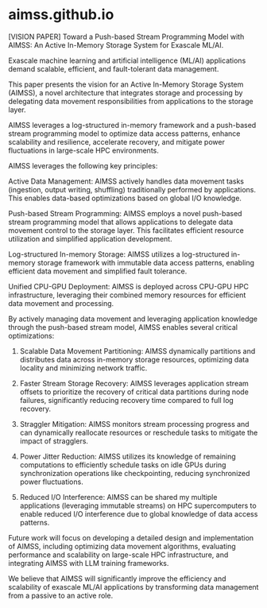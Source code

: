 # aimss.github.io


[VISION PAPER] Toward a Push-based Stream Programming Model with AIMSS: An Active In-Memory Storage System for Exascale ML/AI.

Exascale machine learning and artificial intelligence (ML/AI) applications demand scalable, efficient, and fault-tolerant data management. 

This paper presents the vision for an Active In-Memory Storage System (AIMSS), a novel architecture that integrates storage and processing by delegating 
data movement responsibilities from applications to the storage layer. 

AIMSS leverages a log-structured in-memory framework and a push-based stream programming model to optimize data access patterns, enhance scalability and 
resilience, accelerate recovery, and mitigate power fluctuations in large-scale HPC environments.

AIMSS leverages the following key principles:

Active Data Management: AIMSS actively handles data movement tasks (ingestion, output writing, shuffling) traditionally performed by applications. This 
enables data-based optimizations based on global I/O knowledge.

Push-based Stream Programming: AIMSS employs a novel push-based stream programming model that allows applications to delegate data movement control to 
the storage layer. This facilitates efficient resource utilization and simplified application development.

Log-structured In-memory Storage: AIMSS utilizes a log-structured in-memory storage framework with immutable data access patterns, enabling efficient 
data movement and simplified fault tolerance.

Unified CPU-GPU Deployment: AIMSS is deployed across CPU-GPU HPC infrastructure, leveraging their combined memory resources for efficient data movement 
and processing.

By actively managing data movement and leveraging application knowledge through the push-based stream model, AIMSS enables several critical 
optimizations:

1. Scalable Data Movement Partitioning: AIMSS dynamically partitions and distributes data across in-memory storage resources, optimizing data locality 
and minimizing network traffic.

2. Faster Stream Storage Recovery: AIMSS leverages application stream offsets to prioritize the recovery of critical data partitions during node 
failures, significantly reducing recovery time compared to full log recovery.

3. Straggler Mitigation: AIMSS monitors stream processing progress and can dynamically reallocate resources or reschedule tasks to mitigate the impact of 
stragglers.

4. Power Jitter Reduction: AIMSS utilizes its knowledge of remaining computations to efficiently schedule tasks on idle GPUs during synchronization 
operations like checkpointing, reducing synchronized power fluctuations.

5. Reduced I/O Interference: AIMSS can be shared my multiple applications (leveraging immutable streams) on HPC supercomputers to enable reduced I/O 
interference due to global knowledge of data access patterns.

Future work will focus on developing a detailed design and implementation of AIMSS, including optimizing data movement algorithms, evaluating performance 
and scalability on large-scale HPC infrastructure, and integrating AIMSS with LLM training frameworks. 

We believe that AIMSS will significantly improve the efficiency and scalability of exascale ML/AI applications by transforming data management from a 
passive to an active role.

